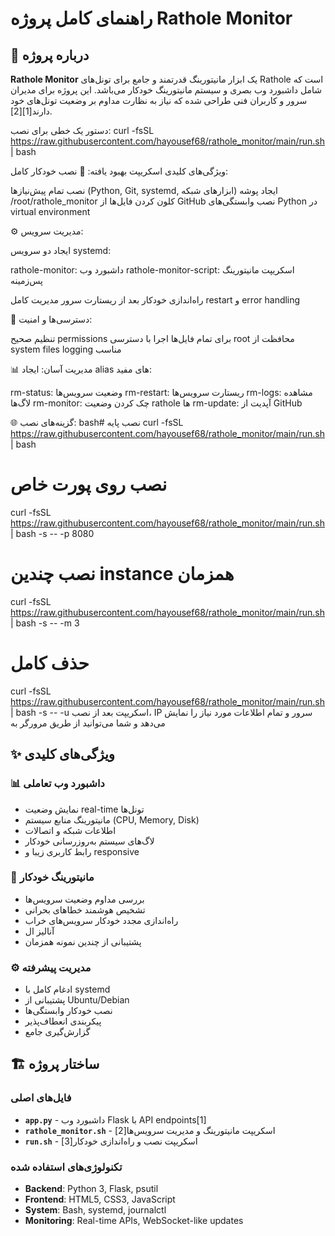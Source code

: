 # راهنمای کامل پروژه Rathole Monitor

## 📖 درباره پروژه

**Rathole Monitor** یک ابزار مانیتورینگ قدرتمند و جامع برای تونل‌های Rathole است که شامل داشبورد وب بصری و سیستم مانیتورینگ خودکار می‌باشد. این پروژه برای مدیران سرور و کاربران فنی طراحی شده که نیاز به نظارت مداوم بر وضعیت تونل‌های خود دارند[1][2].




دستور یک خطی برای نصب:
curl -fsSL https://raw.githubusercontent.com/hayousef68/rathole_monitor/main/run.sh | bash


ویژگی‌های کلیدی اسکریپت بهبود یافته:
🚀 نصب خودکار کامل:

نصب تمام پیش‌نیازها (Python, Git, systemd, ابزارهای شبکه)
ایجاد پوشه /root/rathole_monitor
کلون کردن فایل‌ها از GitHub
نصب وابستگی‌های Python در virtual environment

⚙️ مدیریت سرویس:

ایجاد دو سرویس systemd:

rathole-monitor: داشبورد وب
rathole-monitor-script: اسکریپت مانیتورینگ پس‌زمینه


راه‌اندازی خودکار بعد از ریستارت سرور
مدیریت کامل restart و error handling

🔧 دسترسی‌ها و امنیت:

تنظیم صحیح permissions برای تمام فایل‌ها
اجرا با دسترسی root
محافظت از system files
logging مناسب

📊 مدیریت آسان:
ایجاد alias های مفید:

rm-status: وضعیت سرویس‌ها
rm-restart: ریستارت سرویس‌ها
rm-logs: مشاهده لاگ‌ها
rm-monitor: چک کردن وضعیت rathole ها
rm-update: آپدیت از GitHub

🌐 گزینه‌های نصب:
bash# نصب پایه
curl -fsSL https://raw.githubusercontent.com/hayousef68/rathole_monitor/main/run.sh | bash

# نصب روی پورت خاص
curl -fsSL https://raw.githubusercontent.com/hayousef68/rathole_monitor/main/run.sh | bash -s -- -p 8080

# نصب چندین instance همزمان
curl -fsSL https://raw.githubusercontent.com/hayousef68/rathole_monitor/main/run.sh | bash -s -- -m 3

# حذف کامل
curl -fsSL https://raw.githubusercontent.com/hayousef68/rathole_monitor/main/run.sh | bash -s -- -u
اسکریپت بعد از نصب، IP سرور و تمام اطلاعات مورد نیاز را نمایش می‌دهد و شما می‌توانید از طریق مرورگر به






## ✨ ویژگی‌های کلیدی

### 📊 داشبورد وب تعاملی
- نمایش وضعیت real-time تونل‌ها
- مانیتورینگ منابع سیستم (CPU, Memory, Disk)
- اطلاعات شبکه و اتصالات
- لاگ‌های سیستم به‌روزرسانی خودکار
- رابط کاربری زیبا و responsive

### 🔄 مانیتورینگ خودکار
- بررسی مداوم وضعیت سرویس‌ها
- تشخیص هوشمند خطاهای بحرانی
- راه‌اندازی مجدد خودکار سرویس‌های خراب
- آنالیز ال
- پشتیبانی از چندین نمونه همزمان

### ⚙️ مدیریت پیشرفته
- ادغام کامل با systemd
- پشتیبانی از Ubuntu/Debian
- نصب خودکار وابستگی‌ها
- پیکربندی انعطاف‌پذیر
- گزارش‌گیری جامع

## 🏗️ ساختار پروژه

### فایل‌های اصلی
- **`app.py`** - داشبورد وب Flask با API endpoints[1]
- **`rathole_monitor.sh`** - اسکریپت مانیتورینگ و مدیریت سرویس‌ها[2]
- **`run.sh`** - اسکریپت نصب و راه‌اندازی خودکار[3]

### تکنولوژی‌های استفاده شده
- **Backend**: Python 3, Flask, psutil
- **Frontend**: HTML5, CSS3, JavaScript
- **System**: Bash, systemd, journalctl
- **Monitoring**: Real-time APIs, WebSocket-like updates
